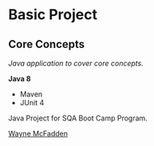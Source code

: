 # Basic Project
## Core Concepts

*Java application to cover core concepts.*

**Java 8**

* Maven
* JUnit 4

Java Project for SQA Boot Camp Program. 

[Wayne McFadden](https://github.com/WayneMcFaddenb)